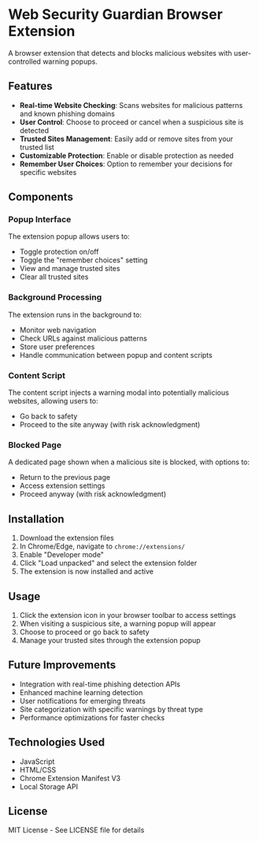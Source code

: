 # Web Security Guardian Browser Extension

A browser extension that detects and blocks malicious websites with user-controlled warning popups.

## Features

- **Real-time Website Checking**: Scans websites for malicious patterns and known phishing domains
- **User Control**: Choose to proceed or cancel when a suspicious site is detected
- **Trusted Sites Management**: Easily add or remove sites from your trusted list
- **Customizable Protection**: Enable or disable protection as needed
- **Remember User Choices**: Option to remember your decisions for specific websites

## Components

### Popup Interface

The extension popup allows users to:
- Toggle protection on/off
- Toggle the "remember choices" setting
- View and manage trusted sites
- Clear all trusted sites

### Background Processing

The extension runs in the background to:
- Monitor web navigation
- Check URLs against malicious patterns
- Store user preferences
- Handle communication between popup and content scripts

### Content Script

The content script injects a warning modal into potentially malicious websites, allowing users to:
- Go back to safety
- Proceed to the site anyway (with risk acknowledgment)

### Blocked Page

A dedicated page shown when a malicious site is blocked, with options to:
- Return to the previous page
- Access extension settings
- Proceed anyway (with risk acknowledgment)

## Installation

1. Download the extension files
2. In Chrome/Edge, navigate to `chrome://extensions/`
3. Enable "Developer mode"
4. Click "Load unpacked" and select the extension folder
5. The extension is now installed and active

## Usage

1. Click the extension icon in your browser toolbar to access settings
2. When visiting a suspicious site, a warning popup will appear
3. Choose to proceed or go back to safety
4. Manage your trusted sites through the extension popup

## Future Improvements

- Integration with real-time phishing detection APIs
- Enhanced machine learning detection
- User notifications for emerging threats
- Site categorization with specific warnings by threat type
- Performance optimizations for faster checks

## Technologies Used

- JavaScript
- HTML/CSS
- Chrome Extension Manifest V3
- Local Storage API

## License

MIT License - See LICENSE file for details
